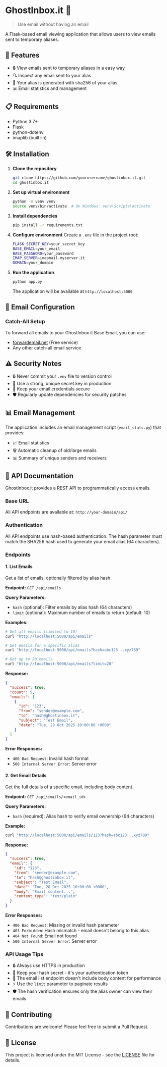 # GhostInbox.it 📧

> Use email without having an email

A Flask-based email viewing application that allows users to view emails sent to temporary aliases.

## 🚀 Features

- 🔒 View emails sent to temporary aliases in a easy way
- 🔍 Inspect any email sent to your alias
- 🔐 Your alias is generated with sha256 of your alias
- 📊 Email statistics and management

## 📋 Requirements

- Python 3.7+
- Flask
- python-dotenv
- imaplib (built-in)

## 🛠️ Installation

1. **Clone the repository**
   ```bash
   git clone https://github.com/yourusername/ghostinbox.it.git
   cd ghostinbox.it
   ```

2. **Set up virtual environment**
   ```bash
   python -m venv venv
   source venv/bin/activate  # On Windows: venv\Scripts\activate
   ```

3. **Install dependencies**
   ```bash
   pip install -r requirements.txt
   ```

4. **Configure environment**
   Create a `.env` file in the project root:
   ```bash
   FLASK_SECRET_KEY=your_secret_key
   BASE_EMAIL=your_email
   BASE_PASSWORD=your_password
   IMAP_SERVER=imapmail.myserver.it
   DOMAIN=your_domain
   ```

5. **Run the application**
   ```bash
   python app.py
   ```
   The application will be available at `http://localhost:5000`

## 📧 Email Configuration

### Catch-All Setup
To forward all emails to your GhostInbox.it Base Email, you can use:
- [forwardemail.net](https://forwardemail.net) (Free service)
- Any other catch-all email service

## ⚠️ Security Notes

- 🔒 Never commit your `.env` file to version control
- 🔑 Use a strong, unique secret key in production
- 🔐 Keep your email credentials secure
- 🛡️ Regularly update dependencies for security patches

## 📊 Email Management

The application includes an email management script (`email_stats.py`) that provides:
- 📈 Email statistics
- 🗑️ Automatic cleanup of old/large emails
- 📊 Summary of unique senders and receivers

## 🔌 API Documentation

GhostInbox.it provides a REST API to programmatically access emails.

### Base URL
All API endpoints are available at: `http://your-domain/api/`

### Authentication
All API endpoints use hash-based authentication. The hash parameter must match the SHA256 hash used to generate your email alias (64 characters).

### Endpoints

#### 1. List Emails
Get a list of emails, optionally filtered by alias hash.

**Endpoint:** `GET /api/emails`

**Query Parameters:**
- `hash` (optional): Filter emails by alias hash (64 characters)
- `limit` (optional): Maximum number of emails to return (default: 10)

**Examples:**
```bash
# Get all emails (limited to 10)
curl "http://localhost:5000/api/emails"

# Get emails for a specific alias
curl "http://localhost:5000/api/emails?hash=abc123...xyz789"

# Get up to 20 emails
curl "http://localhost:5000/api/emails?limit=20"
```

**Response:**
```json
{
  "success": true,
  "count": 5,
  "emails": [
    {
      "id": "123",
      "from": "sender@example.com",
      "to": "hash@ghostinbox.it",
      "subject": "Test Email",
      "date": "Tue, 28 Oct 2025 10:00:00 +0000"
    }
  ]
}
```

**Error Responses:**
- `400 Bad Request`: Invalid hash format
- `500 Internal Server Error`: Server error

#### 2. Get Email Details
Get the full details of a specific email, including body content.

**Endpoint:** `GET /api/emails/<email_id>`

**Query Parameters:**
- `hash` (required): Alias hash to verify email ownership (64 characters)

**Example:**
```bash
curl "http://localhost:5000/api/emails/123?hash=abc123...xyz789"
```

**Response:**
```json
{
  "success": true,
  "email": {
    "id": "123",
    "from": "sender@example.com",
    "to": "hash@ghostinbox.it",
    "subject": "Test Email",
    "date": "Tue, 28 Oct 2025 10:00:00 +0000",
    "body": "Email content...",
    "content_type": "text/plain"
  }
}
```

**Error Responses:**
- `400 Bad Request`: Missing or invalid hash parameter
- `403 Forbidden`: Hash mismatch - email doesn't belong to this alias
- `404 Not Found`: Email not found
- `500 Internal Server Error`: Server error

### API Usage Tips

- 🔒 Always use HTTPS in production
- 🔑 Keep your hash secret - it's your authentication token
- 📝 The email list endpoint doesn't include body content for performance
- ⚡ Use the `limit` parameter to paginate results
- 🛡️ The hash verification ensures only the alias owner can view their emails

## 🤝 Contributing

Contributions are welcome! Please feel free to submit a Pull Request.

## 📄 License

This project is licensed under the MIT License - see the [LICENSE](LICENSE) file for details.